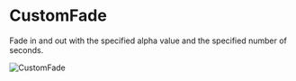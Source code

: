 # CustomFade
Fade in and out with the specified alpha value and the specified number of seconds.

![CustomFade](https://user-images.githubusercontent.com/41860455/64920164-fab70f00-d7ee-11e9-8466-954f2d1c64c5.gif)

